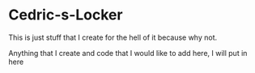 # Cedric-s-Locker
This is just stuff that I create for the hell of it because why not.


Anything that I create and code that I would like to add here, I will put in here
